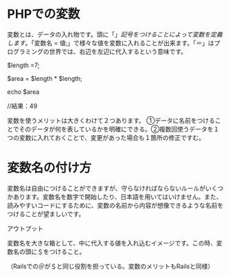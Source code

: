 # PHPでの変数

<?php

$name = ‘Bob’;

echo $name;

?>

変数とは、データの入れ物です。頭に「$」記号をつけることによって変数を定義します。「$変数名 = 値;」で様々な値を変数に入れることが出来ます。「＝」はプログラミングの世界では、右辺を左辺に代入するという意味です。

$length =7;

$area = $length * $length;

echo $area

//結果：49

変数を使うメリットは大きくわけて２つあります。 ①データに名前をつけることでそのデータが何を表しているかを明確にできる。②複数回使うデータを１つの変数に入れておくことで、変更があった場合も１箇所の修正ですむ。

# 変数名の付け方

変数名は自由につけることができますが、守らなければならないルールがいくつかあります。変数名を数字で開始したり、日本語を用いてはいけません。また、読みやすいコードにするために、変数の名前から内容が想像できるような名前をつけることが望ましいです。

アウトプット

変数名を大きな箱として、中に代入する値を入れ込むイメージです。この時、変数名の頭に＄をつけること。

（Railsでの＠が＄と同じ役割を担っている。変数のメリットもRailsと同様）
